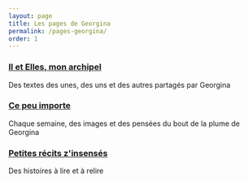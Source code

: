 ```yaml
---
layout: page
title: Les pages de Georgina
permalink: /pages-georgina/
order: 1
---
```


### [Il et Elles, mon archipel](/ils-et-elles)
Des textes des unes, des uns et des autres partagés par Georgina

### [Ce peu importe](2021-02-02-essai-2)
Chaque semaine, des images et des pensées du bout de la plume de Georgina

### [Petites récits z'insensés](/petits-recits-zinsenses)
Des histoires à lire et à relire